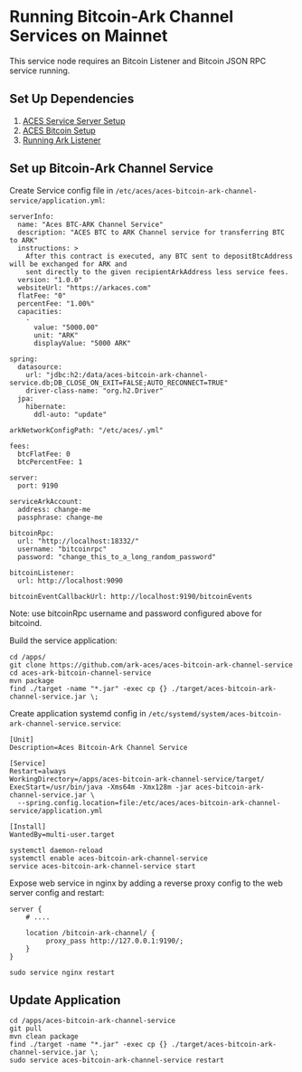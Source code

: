 # Running Bitcoin-Ark Channel Services on Mainnet

This service node requires an Bitcoin Listener and Bitcoin JSON RPC service running.


## Set Up Dependencies

1. [ACES Service Server Setup](aces-service-server-setup.md)
2. [ACES Bitcoin Setup](aces-bitcoin-setup.md)
3. [Running Ark Listener](running-ark-listener-mainnet.md)


## Set up Bitcoin-Ark Channel Service

Create Service config file in `/etc/aces/aces-bitcoin-ark-channel-service/application.yml`:

```
serverInfo:
  name: "Aces BTC-ARK Channel Service"
  description: "ACES BTC to ARK Channel service for transferring BTC to ARK"
  instructions: >
    After this contract is executed, any BTC sent to depositBtcAddress will be exchanged for ARK and 
    sent directly to the given recipientArkAddress less service fees.
  version: "1.0.0"
  websiteUrl: "https://arkaces.com"
  flatFee: "0"
  percentFee: "1.00%"
  capacities:
    -
      value: "5000.00"
      unit: "ARK"
      displayValue: "5000 ARK"

spring:
  datasource:
    url: "jdbc:h2:/data/aces-bitcoin-ark-channel-service.db;DB_CLOSE_ON_EXIT=FALSE;AUTO_RECONNECT=TRUE"
    driver-class-name: "org.h2.Driver"
  jpa:
    hibernate:
      ddl-auto: "update"

arkNetworkConfigPath: "/etc/aces/.yml"

fees:
  btcFlatFee: 0
  btcPercentFee: 1

server:
  port: 9190

serviceArkAccount:
  address: change-me
  passphrase: change-me

bitcoinRpc:
  url: "http://localhost:18332/"
  username: "bitcoinrpc"
  password: "change_this_to_a_long_random_password"

bitcoinListener:
  url: http://localhost:9090

bitcoinEventCallbackUrl: http://localhost:9190/bitcoinEvents

```

Note: use bitcoinRpc username and password configured above for bitcoind.


Build the service application:

```
cd /apps/
git clone https://github.com/ark-aces/aces-bitcoin-ark-channel-service
cd aces-ark-bitcoin-channel-service
mvn package
find ./target -name "*.jar" -exec cp {} ./target/aces-bitcoin-ark-channel-service.jar \;
```


Create application systemd config in `/etc/systemd/system/aces-bitcoin-ark-channel-service.service`:

```
[Unit]
Description=Aces Bitcoin-Ark Channel Service

[Service]
Restart=always
WorkingDirectory=/apps/aces-bitcoin-ark-channel-service/target/
ExecStart=/usr/bin/java -Xms64m -Xmx128m -jar aces-bitcoin-ark-channel-service.jar \
  --spring.config.location=file:/etc/aces/aces-bitcoin-ark-channel-service/application.yml

[Install]
WantedBy=multi-user.target
```

```
systemctl daemon-reload
systemctl enable aces-bitcoin-ark-channel-service
service aces-bitcoin-ark-channel-service start
```


Expose web service in nginx by adding a reverse proxy config to the web server config and restart:

```
server {
    # ....
    
    location /bitcoin-ark-channel/ {
         proxy_pass http://127.0.0.1:9190/;
    }
}
```

```
sudo service nginx restart
```

## Update Application

```
cd /apps/aces-bitcoin-ark-channel-service
git pull
mvn clean package
find ./target -name "*.jar" -exec cp {} ./target/aces-bitcoin-ark-channel-service.jar \;
sudo service aces-bitcoin-ark-channel-service restart
```